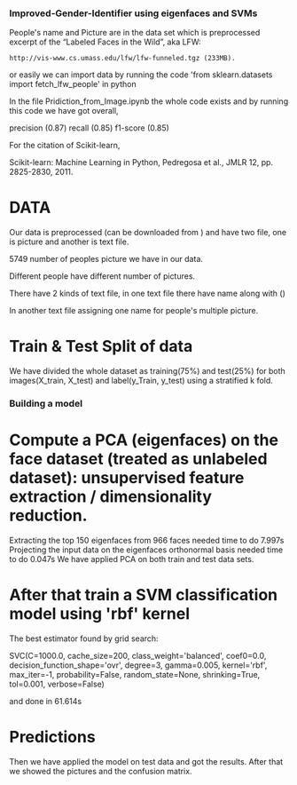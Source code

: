 ### Improved-Gender-Identifier using eigenfaces and SVMs

People's name and Picture are in the data set which is preprocessed excerpt of the “Labeled Faces in the Wild”, aka LFW:

    http://vis-www.cs.umass.edu/lfw/lfw-funneled.tgz (233MB). 
 
or easily we can import data by running the code 'from sklearn.datasets import fetch_lfw_people' in python

In the file Pridiction_from_Image.ipynb the whole code exists and by running this code we have got overall, 

precision (0.87)   recall (0.85)  f1-score (0.85) 

For the citation of Scikit-learn,

Scikit-learn: Machine Learning in Python, Pedregosa et al., JMLR 12, pp. 2825-2830, 2011.


# DATA
Our data is preprocessed (can be downloaded from ) and have two file, one is picture and another is text file.

5749 number of peoples picture we have in our data.

Different people have different number of pictures.

There have 2 kinds of text file, in one text file there have name along with ()

In another text file assigning one name for people's multiple picture.

# Train & Test Split of data

We have divided the whole dataset as training(75%) and test(25%) for both images(X_train, X_test) and label(y_Train, y_test) using a stratified k fold.

### Building a model

# Compute a PCA (eigenfaces) on the face dataset (treated as unlabeled dataset): unsupervised feature extraction / dimensionality reduction.

Extracting the top 150 eigenfaces from 966 faces needed time to do 7.997s
Projecting the input data on the eigenfaces orthonormal basis needed time to do 0.047s
We have applied PCA on both train and test data sets.

# After that train a SVM classification model using 'rbf' kernel

The best estimator found by grid search:

SVC(C=1000.0, cache_size=200, class_weight='balanced', coef0=0.0,
  decision_function_shape='ovr', degree=3, gamma=0.005, kernel='rbf',
  max_iter=-1, probability=False, random_state=None, shrinking=True,
  tol=0.001, verbose=False)
  
 and done in 61.614s
 
 # Predictions
 
 Then we have applied the model on test data and got the results.
 After that we showed the pictures and the confusion matrix.

